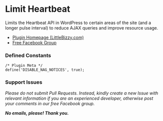 # Limit Heartbeat

Limits the Heartbeat API in WordPress to certain areas of the site (and a longer pulse interval) to reduce AJAX queries and improve resource usage.

* [Plugin Homepage (LittleBizzy.com)](https://www.littlebizzy.com/plugins/limit-heartbeat)
* [Free Facebook Group](https://www.facebook.com/groups/littlebizzy/)

### Defined Constants

    /* Plugin Meta */
    define('DISABLE_NAG_NOTICES', true);

### Support Issues

*Please do not submit Pull Requests. Instead, kindly create a new Issue with relevant information if you are an experienced developer, otherwise post your comments in our free Facebook group.*

***No emails, please! Thank you.***
